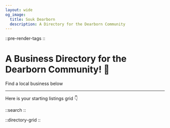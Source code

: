 ```yaml
---
layout: wide
og_image:
  title: Souk Dearborn
  description: A Directory for the Dearborn Community
---
```


::pre-render-tags
::

# A Business Directory for the Dearborn Community! 👋

Find a local business below

---

Here is your starting listings grid 👇

::search
::

::directory-grid
::
